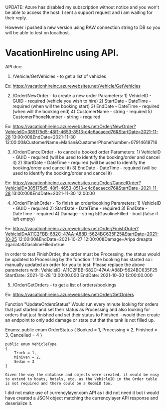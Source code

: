 UPDATE: Azure has disabled my subscription without notice and you won't be able to access the host.
I sent a support request and i am waiting for their reply.

However i pushed a new version using RAW connection string to DB so you will be able to test on localhost.

# VacationHireInc using API.

API doc:

1. /Vehicle/GetVehicles - to get a list of vehicles

Ex: https://vacationhireinc.azurewebsites.net/Vehicle/GetVehicles

2. /Order/NewOrder - to create a new order
Parameters: 1) VehicleID - GUID - required (vehicle you wish to hire)
            2) StartDate - DateTime - required (when will the booking start)
            3) EndDate - DateTime - required (when will the booking end)
            4) CustomerName - string - required
            5) CustomerPhoneNumber - string - required
            
Ex: https://vacationhireinc.azurewebsites.net/Order/NewOrder?VehicleID=385175d5-48f1-4653-8513-c4c6acaecd76&StartDate=2021-11-28 13:00:00&EndDate=2021-11-30 12:00:00&CustomerName=Marian&CustomerPhoneNumber=07914618716

3. /Order/CancelOrder - to cancel a booked order 
Parameters: 1) VehicleID - GUID - required (will be used to identify the booking/order and cancel it)
            2) StartDate - DateTime - required (will be used to identify the booking/order and cancel it)
            3) EndDate - DateTime - required (will be used to identify the booking/order and cancel it)

Ex: https://vacationhireinc.azurewebsites.net/Order/CancelOrder?VehicleID=385175d5-48f1-4653-8513-c4c6acaecd76&StartDate=2021-11-28 13:00:00&EndDate=2021-11-30 12:00:00

4. /Order/FinishOrder - To finish an order/booking
Parameters: 1) VehicleID - GUID - required
            2) StartDate - DateTime - required
            3) EndDate - DateTime - required
            4) Damage - string
            5)GasolineFilled - bool (false if left empty)

Ex: https://vacationhireinc.azurewebsites.net/Order/FinishOrder?VehicleID=A11C2FBB-682C-47AA-A88D-5624BC635F25&StartDate=2021-10-25 12:00:00&EndDate=2021-10-27 12:00:00&Damage=Aripa dreapta zgariata&GasolineFilled=true

In order to test FinishOrder, the order must be Processing, the status would be updated to Processing by the function if the booking has started so i manually updated an order for you to test:
Please replace the above parameters with:
VehicleID:  A11C2FBB-682C-47AA-A88D-5624BC635F25
StartDate: 2021-10-28 13:00:00.000
EndDate: 2021-10-30 12:00:00.000

5. /Order/GetOrders - to get a list of orders/bookings

Ex: https://vacationhireinc.azurewebsites.net/Order/GetOrders


Function "UpdateOrdersStatus"
Would run every minute looking for orders that just started and set their status as Processing and also looking for orders that just finished and set their status to Finished.
-would then create an endpoint to only add damage or state out that the tank is not filled up.

Enums:
    public enum OrderStatus
    {
        Booked = 1,
        Processing = 2,
        Finished = 3,
        Cancelled = 4
    }
    
    public enum VehicleType
    {
        Truck = 1,
        Minivan = 2,
        Sedan = 3
    }
    
    Given the way the database and objects were created, it would be easy to extend to boats, hotels, etc. as the VehicleID in the Order table is not required and there could be a RoomID too. 

I did not make use of currencylayer.com API as i did not need it but i would have created a JSON object matching the currencylayer API response and deserialize it.
